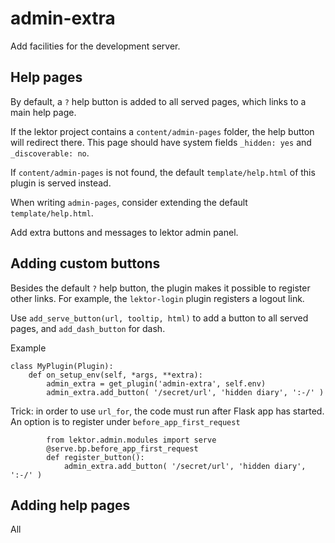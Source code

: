 # admin-extra

Add facilities for the development server.

## Help pages

By default, a ``?`` help button is added to all served pages,
which links to a main help page.

If the lektor project contains a ``content/admin-pages`` folder,
the help button will redirect there. This page should have system
fields ``_hidden: yes`` and ``_discoverable: no``.

If ``content/admin-pages`` is not found, the default
``template/help.html`` of this plugin is served instead.

When writing ``admin-pages``, consider extending the default
``template/help.html``.

Add extra buttons and messages to lektor admin panel.

## Adding custom buttons

Besides the default ``?`` help button, the plugin makes it possible
to register other links. For example, the ``lektor-login``
plugin registers a logout link.

Use ``add_serve_button(url, tooltip, html)`` to add a button
to all served pages, and ``add_dash_button`` for dash.

Example
```
class MyPlugin(Plugin):
    def on_setup_env(self, *args, **extra):
        admin_extra = get_plugin('admin-extra', self.env)
        admin_extra.add_button( '/secret/url', 'hidden diary', ':-/' )
```

Trick: in order to use ``url_for``, the code must run after Flask app has
started. An option is to register under ``before_app_first_request``
```
        from lektor.admin.modules import serve
        @serve.bp.before_app_first_request
        def register_button():
            admin_extra.add_button( '/secret/url', 'hidden diary', ':-/' )
```

## Adding help pages

All 
